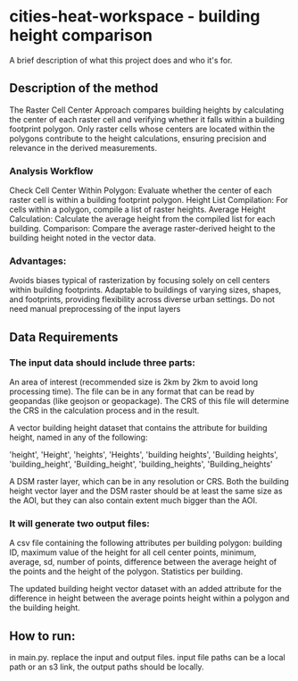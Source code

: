 # cities-heat-workspace - building height comparison
A brief description of what this project does and who it's for.

## Description of the method
The Raster Cell Center Approach compares building heights by calculating the center of each raster cell and verifying whether it falls within a building footprint polygon. Only raster cells whose centers are located within the polygons contribute to the height calculations, ensuring precision and relevance in the derived measurements.

### Analysis Workflow
Check Cell Center Within Polygon: Evaluate whether the center of each raster cell is within a building footprint polygon.
Height List Compilation: For cells within a polygon, compile a list of raster heights.
Average Height Calculation: Calculate the average height from the compiled list for each building.
Comparison: Compare the average raster-derived height to the building height noted in the vector data.

### Advantages:
Avoids biases typical of rasterization by focusing solely on cell centers within building footprints.
Adaptable to buildings of varying sizes, shapes, and footprints, providing flexibility across diverse urban settings.
Do not need manual preprocessing of the input layers

## Data Requirements
### The input data should include three parts:

An area of interest (recommended size is 2km by 2km to avoid long processing time). The file can be in any format that can be read by geopandas (like geojson or geopackage). The CRS of this file will determine the CRS in the calculation process and in the result. 

A vector building height dataset that contains the attribute for building height, named in any of the following: 

'height', 'Height', 'heights', 'Heights', 'building heights', 'Building heights',
'building_height', 'Building_height', 'building_heights', 'Building_heights'

A DSM raster layer, which can be in any resolution or CRS. Both the building height vector layer and the DSM raster should be at least the same size as the AOI, but they can also contain extent much bigger than the AOI. 

### It will generate two output files:

A csv file containing the following attributes per building polygon: building ID, maximum value of the height for all cell center points, minimum, average, sd, number of points, difference between the average height of the points and the height of the polygon. Statistics per building. 

The updated building height vector dataset with an added attribute for the difference in height between the average points height within a polygon and the building height. 

## How to run:
in main.py. replace the input and output files. input file paths can be a local path or an s3 link, the output paths should be locally. 
